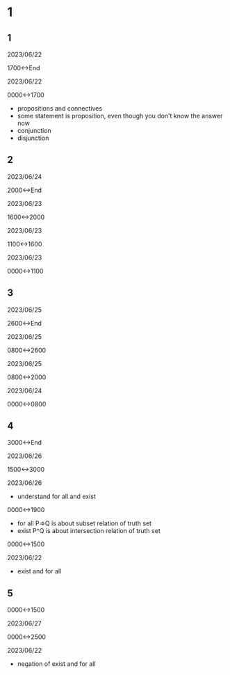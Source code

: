 # 1

## 1

2023/06/22

1700<->End

2023/06/22

0000<->1700

- propositions and connectives
- some statement is proposition, even though you don't know the answer now
- conjunction
- disjunction

## 2

2023/06/24

2000<->End

2023/06/23

1600<->2000

2023/06/23

1100<->1600

2023/06/23

0000<->1100

## 3

2023/06/25

2600<->End

2023/06/25

0800<->2600

2023/06/25

0800<->2000

2023/06/24

0000<->0800

## 4

3000<->End

2023/06/26

1500<->3000

2023/06/26

- understand for all and exist

0000<->1900

- for all P=>Q is about subset relation of truth set
- exist P^Q is about intersection relation of truth set

0000<->1500

2023/06/22

- exist and for all

## 5

0000<->1500

2023/06/27

0000<->2500

2023/06/22

- negation of exist and for all
